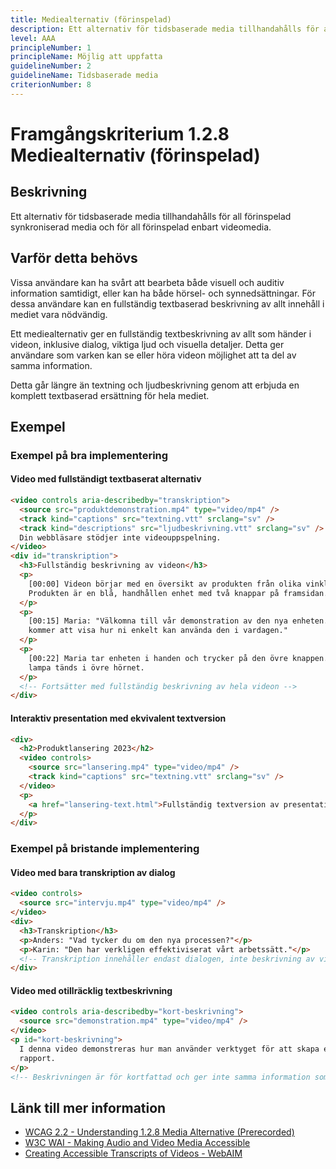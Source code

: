 ```yaml
---
title: Mediealternativ (förinspelad)
description: Ett alternativ för tidsbaserade media tillhandahålls för alla förinspelad synkroniserade media och för alla förinspelad enbart vidoemedia.
level: AAA
principleNumber: 1
principleName: Möjlig att uppfatta
guidelineNumber: 2
guidelineName: Tidsbaserade media
criterionNumber: 8
---
```


# Framgångskriterium 1.2.8 Mediealternativ (förinspelad)

## Beskrivning

Ett alternativ för tidsbaserade media tillhandahålls för all förinspelad synkroniserad media och för all förinspelad enbart videomedia.

## Varför detta behövs

Vissa användare kan ha svårt att bearbeta både visuell och auditiv information samtidigt, eller kan ha både hörsel- och synnedsättningar. För dessa användare kan en fullständig textbaserad beskrivning av allt innehåll i mediet vara nödvändig.

Ett mediealternativ ger en fullständig textbeskrivning av allt som händer i videon, inklusive dialog, viktiga ljud och visuella detaljer. Detta ger användare som varken kan se eller höra videon möjlighet att ta del av samma information.

Detta går längre än textning och ljudbeskrivning genom att erbjuda en komplett textbaserad ersättning för hela mediet.

## Exempel

### Exempel på bra implementering

#### Video med fullständigt textbaserat alternativ

```html
<video controls aria-describedby="transkription">
  <source src="produktdemonstration.mp4" type="video/mp4" />
  <track kind="captions" src="textning.vtt" srclang="sv" />
  <track kind="descriptions" src="ljudbeskrivning.vtt" srclang="sv" />
  Din webbläsare stödjer inte videouppspelning.
</video>
<div id="transkription">
  <h3>Fullständig beskrivning av videon</h3>
  <p>
    [00:00] Videon börjar med en översikt av produkten från olika vinklar.
    Produkten är en blå, handhållen enhet med två knappar på framsidan.
  </p>
  <p>
    [00:15] Maria: "Välkomna till vår demonstration av den nya enheten. Jag
    kommer att visa hur ni enkelt kan använda den i vardagen."
  </p>
  <p>
    [00:22] Maria tar enheten i handen och trycker på den övre knappen. En grön
    lampa tänds i övre hörnet.
  </p>
  <!-- Fortsätter med fullständig beskrivning av hela videon -->
</div>
```

#### Interaktiv presentation med ekvivalent textversion

```html
<div>
  <h2>Produktlansering 2023</h2>
  <video controls>
    <source src="lansering.mp4" type="video/mp4" />
    <track kind="captions" src="textning.vtt" srclang="sv" />
  </video>
  <p>
    <a href="lansering-text.html">Fullständig textversion av presentationen</a>
  </p>
</div>
```

### Exempel på bristande implementering

#### Video med bara transkription av dialog

```html
<video controls>
  <source src="intervju.mp4" type="video/mp4" />
</video>
<div>
  <h3>Transkription</h3>
  <p>Anders: "Vad tycker du om den nya processen?"</p>
  <p>Karin: "Den har verkligen effektiviserat vårt arbetssätt."</p>
  <!-- Transkription innehåller endast dialogen, inte beskrivning av visuella element -->
</div>
```

#### Video med otillräcklig textbeskrivning

```html
<video controls aria-describedby="kort-beskrivning">
  <source src="demonstration.mp4" type="video/mp4" />
</video>
<p id="kort-beskrivning">
  I denna video demonstreras hur man använder verktyget för att skapa en
  rapport.
</p>
<!-- Beskrivningen är för kortfattad och ger inte samma information som videon -->
```

## Länk till mer information

- [WCAG 2.2 - Understanding 1.2.8 Media Alternative (Prerecorded)](https://www.w3.org/WAI/WCAG22/Understanding/media-alternative-prerecorded.html)
- [W3C WAI - Making Audio and Video Media Accessible](https://www.w3.org/WAI/media/av/)
- [Creating Accessible Transcripts of Videos - WebAIM](https://webaim.org/techniques/captions/transcripts)
